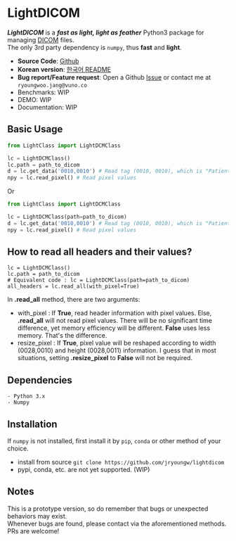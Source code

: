 # LightDICOM

_**LightDICOM**_ is a _**fast as light, light as feather**_ Python3 package for managing [DICOM](https://www.dicomstandard.org/) files.  
The only 3rd party dependency is `numpy`, thus **fast** and **light**.

- **Source Code**: [Github](https://github.com/jryoungw/lightdicom)
- **Korean version**: [한국어 README](https://github.com/jryoungw/lightdicom/blob/main/README_KOR.md)
- **Bug report/Feature request**: Open a Github [Issue](https://github.com/jryoungw/lightdicom/issues/new/choose) or contact me at `ryoungwoo.jang@vuno.co`
- Benchmarks: WIP
- DEMO: WIP
- Documentation: WIP

## Basic Usage

```python
from LightClass import LightDCMClass

lc = LightDCMClass()
lc.path = path_to_dicom
d = lc.get_data('0010,0010') # Read tag (0010, 0010), which is "Patient's Name"
npy = lc.read_pixel() # Read pixel values
```

Or

```python
from LightClass import LightDCMClass

lc = LightDCMClass(path=path_to_dicom)
d = lc.get_data('0010,0010') # Read tag (0010, 0010), which is "Patient's Name"
npy = lc.read_pixel() # Read pixel values
```

## How to read all headers and their values?

```
lc = LightDCMClass()
lc.path = path_to_dicom 
# Equivalent code : lc = LightDCMClass(path=path_to_dicom)
all_headers = lc.read_all(with_pixel=True)
```

In **.read_all** method, there are two arguments:
- with_pixel : If **True**, read header information with pixel values. Else, **.read_all** will not read pixel values. There will be no significant time difference, yet memory efficiency will be different. **False** uses less memory. That's the difference.
- resize_pixel : If **True**, pixel value will be reshaped according to width (0028,0010) and height (0028,0011) information. I guess that in most situations, setting **.resize_pixel** to **False** will not be required.

## Dependencies
```
- Python 3.x
- Numpy
```
## Installation

If `numpy` is not installed, first install it by `pip`, `conda` or other method of your choice.
- install from source
`git clone https://github.com/jryoungw/lightdicom`
- pypi, conda, etc. are not yet supported. (WIP)
## Notes

This is a prototype version, so do remember that bugs or unexpected behaviors may exist.  
Whenever bugs are found, please contact via the aforementioned methods. PRs are welcome!
